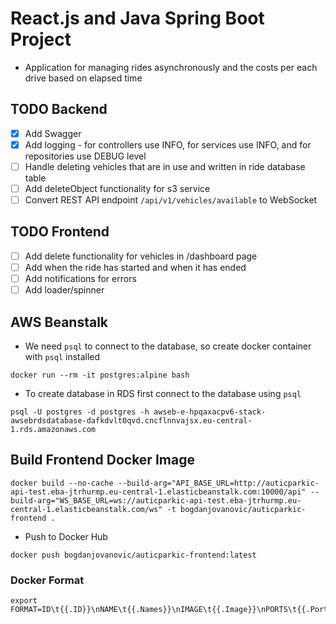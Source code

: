 # React.js and Java Spring Boot Project

- Application for managing rides asynchronously and the costs per each drive based on elapsed time

## TODO Backend

- [x] Add Swagger
- [x] Add logging - for controllers use INFO, for services use INFO, and for repositories use DEBUG level
- [ ] Handle deleting vehicles that are in use and written in ride database table
- [ ] Add deleteObject functionality for s3 service
- [ ] Convert REST API endpoint `/api/v1/vehicles/available` to WebSocket

## TODO Frontend

- [ ] Add delete functionality for vehicles in /dashboard page
- [ ] Add when the ride has started and when it has ended
- [ ] Add notifications for errors
- [ ] Add loader/spinner

## AWS Beanstalk

- We need `psql` to connect to the database, so create docker container with `psql` installed

```shell
docker run --rm -it postgres:alpine bash
```

- To create database in RDS first connect to the database using `psql`

```shell
psql -U postgres -d postgres -h awseb-e-hpqaxacpv6-stack-awsebrdsdatabase-dafkdvlt0qvd.cncflnnvajsx.eu-central-1.rds.amazonaws.com
```

## Build Frontend Docker Image

```shell
docker build --no-cache --build-arg="API_BASE_URL=http://auticparkic-api-test.eba-jtrhurmp.eu-central-1.elasticbeanstalk.com:10000/api" --build-arg="WS_BASE_URL=ws://auticparkic-api-test.eba-jtrhurmp.eu-central-1.elasticbeanstalk.com/ws" -t bogdanjovanovic/auticparkic-frontend .
```

- Push to Docker Hub

```shell
docker push bogdanjovanovic/auticparkic-frontend:latest
```

### Docker Format

```shell
export FORMAT=ID\t{{.ID}}\nNAME\t{{.Names}}\nIMAGE\t{{.Image}}\nPORTS\t{{.Ports}}\nCOMMAND\t{{.Command}}\nCREATED\t{{.CreatedAt}}\nSTATUS\t{{.Status}}\n
```
